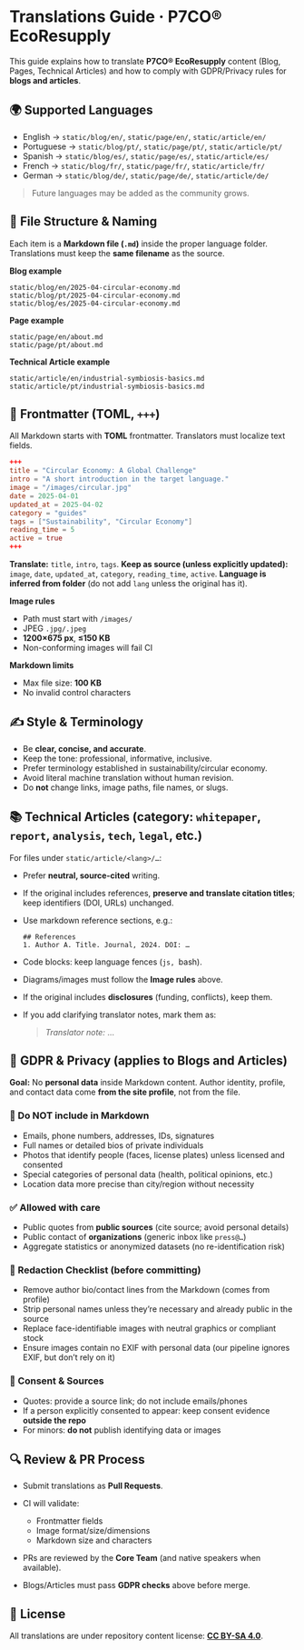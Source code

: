# Translations Guide · P7CO® EcoResupply

This guide explains how to translate **P7CO® EcoResupply** content (Blog, Pages, Technical Articles) and how to comply with GDPR/Privacy rules for **blogs and articles**.

## 🌍 Supported Languages

* English → `static/blog/en/`, `static/page/en/`, `static/article/en/`
* Portuguese → `static/blog/pt/`, `static/page/pt/`, `static/article/pt/`
* Spanish → `static/blog/es/`, `static/page/es/`, `static/article/es/`
* French → `static/blog/fr/`, `static/page/fr/`, `static/article/fr/`
* German → `static/blog/de/`, `static/page/de/`, `static/article/de/`

> Future languages may be added as the community grows.

## 📂 File Structure & Naming

Each item is a **Markdown file (`.md`)** inside the proper language folder.
Translations must keep the **same filename** as the source.

**Blog example**

```
static/blog/en/2025-04-circular-economy.md
static/blog/pt/2025-04-circular-economy.md
static/blog/es/2025-04-circular-economy.md
```

**Page example**

```
static/page/en/about.md
static/page/pt/about.md
```

**Technical Article example**

```
static/article/en/industrial-symbiosis-basics.md
static/article/pt/industrial-symbiosis-basics.md
```

## 📝 Frontmatter (TOML, `+++`)

All Markdown starts with **TOML** frontmatter. Translators must localize text fields.

```toml
+++
title = "Circular Economy: A Global Challenge"
intro = "A short introduction in the target language."
image = "/images/circular.jpg"
date = 2025-04-01
updated_at = 2025-04-02
category = "guides"
tags = ["Sustainability", "Circular Economy"]
reading_time = 5
active = true
+++
```

**Translate:** `title`, `intro`, `tags`.
**Keep as source (unless explicitly updated):** `image`, `date`, `updated_at`, `category`, `reading_time`, `active`.
**Language is inferred from folder** (do not add `lang` unless the original has it).

**Image rules**

* Path must start with `/images/`
* JPEG `.jpg/.jpeg`
* **1200×675 px**, **≤150 KB**
* Non-conforming images will fail CI

**Markdown limits**

* Max file size: **100 KB**
* No invalid control characters

## ✍️ Style & Terminology

* Be **clear, concise, and accurate**.
* Keep the tone: professional, informative, inclusive.
* Prefer terminology established in sustainability/circular economy.
* Avoid literal machine translation without human revision.
* Do **not** change links, image paths, file names, or slugs.


## 📚 Technical Articles (category: `whitepaper`, `report`, `analysis`, `tech`, `legal`, etc.)

For files under `static/article/<lang>/…`:

* Prefer **neutral, source-cited** writing.
* If the original includes references, **preserve and translate citation titles**; keep identifiers (DOI, URLs) unchanged.
* Use markdown reference sections, e.g.:

  ```
  ## References
  1. Author A. Title. Journal, 2024. DOI: …
  ```
* Code blocks: keep language fences (`js, `bash).
* Diagrams/images must follow the **Image rules** above.
* If the original includes **disclosures** (funding, conflicts), keep them.
* If you add clarifying translator notes, mark them as:

  > *Translator note:* …


## 🔐 GDPR & Privacy (applies to **Blogs** and **Articles**)

**Goal:** No **personal data** inside Markdown content. Author identity, profile, and contact data come **from the site profile**, not from the file.

### 🚫 Do NOT include in Markdown

* Emails, phone numbers, addresses, IDs, signatures
* Full names or detailed bios of private individuals
* Photos that identify people (faces, license plates) unless licensed and consented
* Special categories of personal data (health, political opinions, etc.)
* Location data more precise than city/region without necessity

### ✅ Allowed with care

* Public quotes from **public sources** (cite source; avoid personal details)
* Public contact of **organizations** (generic inbox like `press@…`)
* Aggregate statistics or anonymized datasets (no re-identification risk)

### 🧹 Redaction Checklist (before committing)

* Remove author bio/contact lines from the Markdown (comes from profile)
* Strip personal names unless they’re necessary and already public in the source
* Replace face-identifiable images with neutral graphics or compliant stock
* Ensure images contain no EXIF with personal data (our pipeline ignores EXIF, but don’t rely on it)

### 📝 Consent & Sources

* Quotes: provide a source link; do not include emails/phones
* If a person explicitly consented to appear: keep consent evidence **outside the repo**
* For minors: **do not** publish identifying data or images

## 🔍 Review & PR Process

* Submit translations as **Pull Requests**.
* CI will validate:

  * Frontmatter fields
  * Image format/size/dimensions
  * Markdown size and characters
* PRs are reviewed by the **Core Team** (and native speakers when available).
* Blogs/Articles must pass **GDPR checks** above before merge.

## 📜 License

All translations are under repository content license: **[CC BY-SA 4.0](LICENSE-content.md)**.

